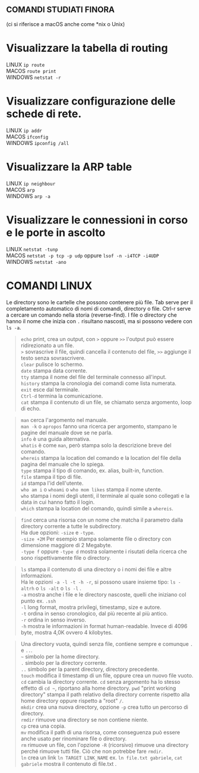 ## COMANDI STUDIATI FINORA
(ci si riferisce a macOS anche come \*nix o Unix)

# Visualizzare la tabella di routing
LINUX    `ip route`  
MACOS    `route print`  
WINDOWS  `netstat -r`

# Visualizzare configurazione delle schede di rete.
LINUX    `ip addr`  
MACOS    `ifconfig`  
WINDOWS  `ipconfig /all`  

# Visualizzare la ARP table
LINUX    `ip neighbour`  
MACOS    `arp`  
WINDOWS  `arp -a`

# Visualizzare le connessioni in corso e le porte in ascolto
LINUX    `netstat -tunp`  
MACOS    `netstat -p tcp -p udp` oppure `lsof -n -i4TCP -i4UDP`  
WINDOWS  `netstat -ano`

# COMANDI LINUX
Le directory sono le cartelle che possono contenere più file.
Tab serve per il completamento automatico di nomi di comandi, directory o file.
Ctrl-r serve a cercare un comando nella storia (reverse-find).
I file o directory che hanno il nome che inizia con `.` risultano nascosti, ma si possono vedere con `ls -a`.

> `echo`    print, crea un output, con  `>` oppure `>>` l'output può essere ridirezionato a un file.  
`>` sovrascrive il file, quindi cancella il contenuto del file, `>>` aggiunge il testo senza sovrascrivere.  
`clear`   pulisce lo schermo.  
`date`    stampa data corrente.  
`tty`     stampa il nome del file del terminale connesso all'input.  
`history` stampa la cronologia dei comandi come lista numerata.  
`exit`    esce dal terminale.  
`Ctrl-d`  termina la comunicazione.  
`cat`     stampa il contenuto di un file, se chiamato senza argomento, loop di echo.  

>`man`    cerca l'argomento nel manuale.  
`man -k` o `apropos` fanno una ricerca per argomento, stampano le pagine del manuale dove se ne parla.  
`info`    è una guida alternativa.  
`whatis`  è come `man`, però stampa solo la descrizione breve del comando.  
`whereis` stampa la location del comando e la location del file della pagina del manuale che lo spiega.  
`type`    stampa il tipo di comando, ex. alias, built-in, function.  
`file`    stampa il tipo di file.  
`id`      stampa l'id dell'utente.  
`who am i` o `whoami` o `who mom likes`  stampa il nome utente.  
`who`     stampa i nomi degli utenti, il terminale al quale sono collegati e la data in cui hanno fatto il login.  
`which`	  stampa la location del comando, quindi simile a `whereis`.  

> `find`   cerca una risorsa con un nome che matcha il parametro dalla directory corrente a tutte le subdirectory.  
Ha due opzioni: `-size` e `-type`.  
`-size +2M`   Per esempio stampa solamente file o directory con dimensione maggiore di 2 Megabyte.  
`-type f` oppure `-type d` mostra solamente i risutati della ricerca che sono rispettivamente file o directory.  


> `ls` 	stampa il contenuto di una directory o i nomi dei file e altre informazioni.  
Ha le opzioni `-a -l -t -h -r`, si possono usare insieme tipo: `ls -altrh` o `ls -alt` o `ls -l` .    
`-a`	mostra anche i file e le directory nascoste, quelli che iniziano col punto ex. `.ssh`  
`-l`    long format, mostra privilegi, timestamp, size e autore.  
`-t`    ordina in senso cronologico, dal più recente al più antico.  
`-r`    ordina in senso inverso.  
`-h`    mostra le informazioni in format human-readable. Invece di 4096 byte, mostra 4,0K ovvero 4 kilobytes.  


> Una directory vuota, quindi senza file, contiene sempre e comunque `.` e `..`.  
`~`     simbolo per la home directory.  
`.`     simbolo per la directory corrente.  
`..`    simbolo per la parent directory, directory precedente.  
`touch` modifica il timestamp di un file, oppure crea un nuovo file vuoto.  
`cd`    cambia la directory corrente. `cd` senza argomento ha lo stesso effetto di `cd ~`, riportano alla home directory.
`pwd`   "print working directory" stampa il path relativo della directory corrente rispetto alla home directory oppure rispetto a "root" `/`.    
`mkdir` crea una nuova directory, opzione `-p` crea tutto un percorso di directory.  
`rmdir` rimuove una directory se non contiene niente.  
`cp`    crea una copia.  
`mv`    modifica il path di una risorsa, come conseguenza può essere anche usato per rinominare file o directory.  
`rm`    rimuove un file, con l'opzione `-R` (ricorsivo) rimuove una directory perché rimuove tutti file. Ciò che non potrebbe fare `rmdir`.  
`ln`    crea un link `ln TARGET LINK_NAME` ex. `ln file.txt gabriele`, `cat gabriele` mostra il contenuto di file.txt .

